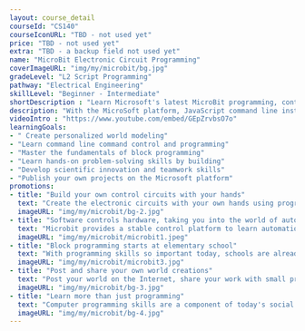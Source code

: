 ```yaml
---
layout: course_detail
courseId: "CS140"
courseIconURL: "TBD - not used yet"
price: "TBD - not used yet"
extra: "TBD - a backup field not used yet"
name: "MicroBit Electronic Circuit Programming"
coverImageURL: "img/my/microbit/bg.jpg"
gradeLevel: "L2 Script Programming"
pathway: "Electrical Engineering"
skillLevel: "Beginner - Intermediate"
shortDescription : "Learn Microsoft's latest MicroBit programming, control electronic gadgets, use your creativity and experience the magic of programming!"
description: "With the MicroSoft platform, JavaScript command line instruction control, and MakeCode block programming platform, gradually bring students step by step into the world of electronic programming."
videoIntro : "https://www.youtube.com/embed/GEpZrvbsO7o"
learningGoals:
- " Create personalized world modeling"
- "Learn command line command control and programming"
- "Master the fundamentals of block programming"
- "Learn hands-on problem-solving skills by building"
- "Develop scientific innovation and teamwork skills"
- "Publish your own projects on the Microsoft platform"
promotions:
- title: "Build your own control circuits with your hands"
  text: "Create the electronic circuits with your own hands using programming languages, and the gate to technology and electronics will open for you from now on."
  imageURL: "img/my/microbit/bg-2.jpg"
- title: "Software controls hardware, taking you into the world of automation"
  text: "Microbit provides a stable control platform to learn automation as well as IoT fundamentals with the easiest way to understand"
  imageURL: "img/my/microbit/microbit1.jpeg"
- title: "Block programming starts at elementary school"
  text: "With programming skills so important today, schools are already starting to have students learn to program from preschool onward, and the Microsoft programming platform is making that goal possible."
  imageURL: "img/my/microbit/microbit3.jpg"
- title: "Post and share your own world creations"
  text: "Post your world on the Internet, share your work with small programmers from all over the world, and let everyone give you credit for your creativity! You might be the next internet influencer."
  imageURL: "img/my/microbit/bg-3.jpg"
- title: "Learn more than just programming"
  text: "Computer programming skills are a component of today's social culture because learning to program develops logical thinking, computational skills, innovation, and imagination at the same time. "
  imageURL: "img/my/microbit/bg-4.jpg"
---
```

